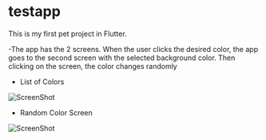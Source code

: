 # testapp

This is my first pet project in Flutter.

-The app has the 2 screens.
When the user clicks the desired color, the app goes to the second screen with the selected background color. Then clicking on the screen, the color changes randomly

- List of Colors

![ScreenShot](images/ListColors.png)

- Random Color Screen

![ScreenShot](images/RandomColor.png)
